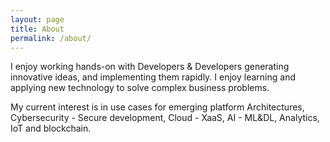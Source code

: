 ```yaml
---
layout: page
title: About
permalink: /about/
---
```

<!-- <img class="center" src="../Portrait.jpg" alt=""> -->

      
I enjoy working hands-on with Developers & Developers generating innovative ideas, and implementing them rapidly.     I enjoy learning and applying new technology to solve complex business problems.

My current interest is in use cases for emerging platform Architectures, Cybersecurity - Secure development, Cloud - XaaS,  AI - ML&DL,  Analytics, IoT and blockchain.

[jekyll-organization]: https://github.com/jekyll
